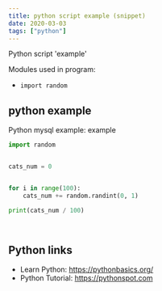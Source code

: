```yaml
---
title: python script example (snippet)
date: 2020-03-03
tags: ["python"]
---
```

Python script 'example'


Modules used in program: 
* `import random`

## python example

Python mysql example: example

```python
import random


cats_num = 0


for i in range(100):
    cats_num += random.randint(0, 1)

print(cats_num / 100)

        

```

## Python links

- Learn Python: https://pythonbasics.org/
- Python Tutorial: https://pythonspot.com
